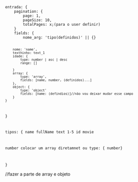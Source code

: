 <code>
entrada: {
    pagination: {
        page: 1,
        pageSize: 10,
        totalPages: x;(para o user definir)
    }
    fields: {
        nome_arg: 'tipo(definidos)' || {}


        nome: 'name',
        texthinho: text_1
        idade: {
            type: number | asc | desc
            range: []
            
        }
        array: {
            type: 'array',
            fields: [name, number, (definidos)...]
        },
        object: {
            type: 'object'
            fields: [name: (defindios)]//não vou deixar mudar esse campo
        }  
    }
}

tipos: {
    name
fullName
text 1-5
id
movie

number colocar um array diretamnet
ou type: {
number}


}
</code>

//fazer a parte de array e objeto